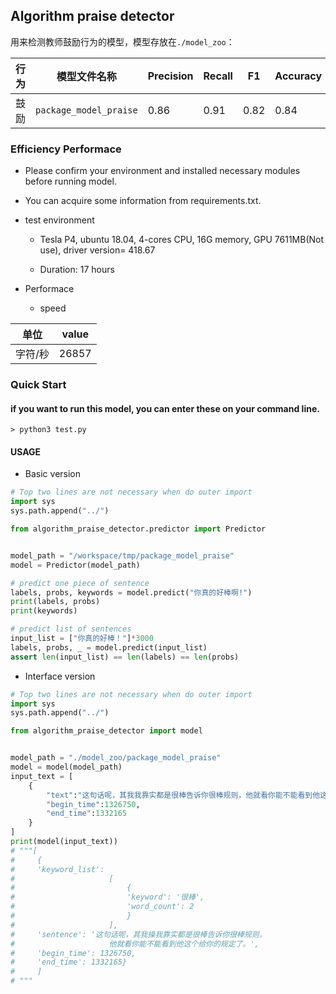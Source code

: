 ## Algorithm praise detector


用来检测教师鼓励行为的模型，模型存放在`./model_zoo`：

|行为 | 模型文件名称 | Precision | Recall | F1|Accuracy|
|-----|-------|--------|------|------|-----|
|鼓励| `package_model_praise`|0.86|0.91|0.82|0.84|

### Efficiency Performace 
* Please confirm your environment and installed necessary modules before running model.
* You can acquire some information from requirements.txt.

* test environment
  * Tesla P4, ubuntu 18.04, 4-cores CPU, 16G memory, GPU 7611MB(Not use), driver version= 418.67

  * Duration: 17 hours

* Performace

  * speed 

| 单位|value|
|-----|-----|
|字符/秒|26857|

### Quick Start

#### if you want to run this model, you can enter these on your command line.

```shell script
> python3 test.py
```


#### USAGE

* Basic version

```python
# Top two lines are not necessary when do outer import
import sys
sys.path.append("../")

from algorithm_praise_detector.predictor import Predictor


model_path = "/workspace/tmp/package_model_praise"
model = Predictor(model_path)

# predict one piece of sentence
labels, probs, keywords = model.predict("你真的好棒啊!")
print(labels, probs)
print(keywords)

# predict list of sentences
input_list = ["你真的好棒！"]*3000
labels, probs, _ = model.predict(input_list)
assert len(input_list) == len(labels) == len(probs)

```


* Interface version

```python
# Top two lines are not necessary when do outer import
import sys
sys.path.append("../")

from algorithm_praise_detector import model


model_path = "./model_zoo/package_model_praise"
model = model(model_path)
input_text = [
    {
        "text":"这句话呢，其我我靠实都是很棒告诉你很棒规则，他就看你能不能看到他这个给你的规定了。",
        "begin_time":1326750,
        "end_time":1332165
    }
]
print(model(input_text))
# """[
#     {
#     'keyword_list':
#                     [
#                         {
#                         'keyword': '很棒',
#                         'word_count': 2
#                         }
#                     ],
#     'sentence': '这句话呢，其我操我靠实都是很棒告诉你很棒规则，
#                     他就看你能不能看到他这个给你的规定了。',
#     'begin_time': 1326750,
#     'end_time': 1332165}
#     ]
# """

```

